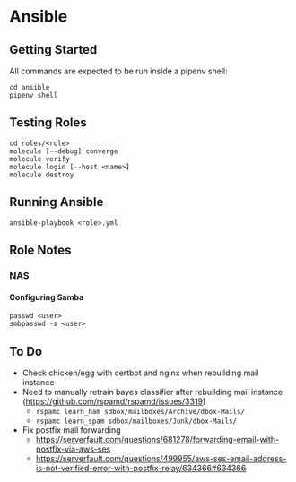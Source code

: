 # Ansible

## Getting Started

All commands are expected to be run inside a pipenv shell:

    cd ansible
    pipenv shell

## Testing Roles

    cd roles/<role>
    molecule [--debug] converge
    molecule verify
    molecule login [--host <name>]
    molecule destroy

## Running Ansible

    ansible-playbook <role>.yml

## Role Notes

### NAS

#### Configuring Samba

    passwd <user>
    smbpasswd -a <user>

## To Do

- Check chicken/egg with certbot and nginx when rebuilding mail instance
- Need to manually retrain bayes classifier after rebuilding mail instance (https://github.com/rspamd/rspamd/issues/3319)
    - `rspamc learn_ham sdbox/mailboxes/Archive/dbox-Mails/`
    - `rspamc learn_spam sdbox/mailboxes/Junk/dbox-Mails/`
- Fix postfix mail forwarding
    - https://serverfault.com/questions/681278/forwarding-email-with-postfix-via-aws-ses
    - https://serverfault.com/questions/499955/aws-ses-email-address-is-not-verified-error-with-postfix-relay/634366#634366
